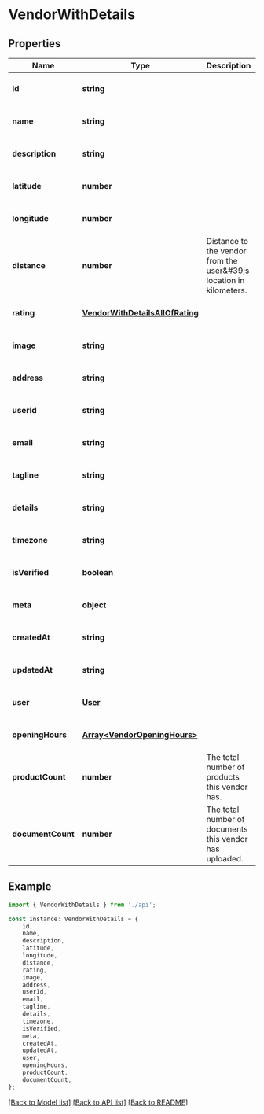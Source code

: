 # VendorWithDetails


## Properties

Name | Type | Description | Notes
------------ | ------------- | ------------- | -------------
**id** | **string** |  | [optional] [default to undefined]
**name** | **string** |  | [optional] [default to undefined]
**description** | **string** |  | [optional] [default to undefined]
**latitude** | **number** |  | [optional] [default to undefined]
**longitude** | **number** |  | [optional] [default to undefined]
**distance** | **number** | Distance to the vendor from the user\&#39;s location in kilometers. | [optional] [default to undefined]
**rating** | [**VendorWithDetailsAllOfRating**](VendorWithDetailsAllOfRating.md) |  | [optional] [default to undefined]
**image** | **string** |  | [optional] [default to undefined]
**address** | **string** |  | [optional] [default to undefined]
**userId** | **string** |  | [optional] [default to undefined]
**email** | **string** |  | [optional] [default to undefined]
**tagline** | **string** |  | [optional] [default to undefined]
**details** | **string** |  | [optional] [default to undefined]
**timezone** | **string** |  | [optional] [default to undefined]
**isVerified** | **boolean** |  | [optional] [default to undefined]
**meta** | **object** |  | [optional] [default to undefined]
**createdAt** | **string** |  | [optional] [default to undefined]
**updatedAt** | **string** |  | [optional] [default to undefined]
**user** | [**User**](User.md) |  | [optional] [default to undefined]
**openingHours** | [**Array&lt;VendorOpeningHours&gt;**](VendorOpeningHours.md) |  | [optional] [default to undefined]
**productCount** | **number** | The total number of products this vendor has. | [optional] [default to undefined]
**documentCount** | **number** | The total number of documents this vendor has uploaded. | [optional] [default to undefined]

## Example

```typescript
import { VendorWithDetails } from './api';

const instance: VendorWithDetails = {
    id,
    name,
    description,
    latitude,
    longitude,
    distance,
    rating,
    image,
    address,
    userId,
    email,
    tagline,
    details,
    timezone,
    isVerified,
    meta,
    createdAt,
    updatedAt,
    user,
    openingHours,
    productCount,
    documentCount,
};
```

[[Back to Model list]](../README.md#documentation-for-models) [[Back to API list]](../README.md#documentation-for-api-endpoints) [[Back to README]](../README.md)
